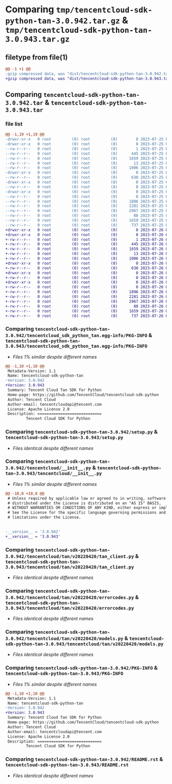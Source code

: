 # Comparing `tmp/tencentcloud-sdk-python-tan-3.0.942.tar.gz` & `tmp/tencentcloud-sdk-python-tan-3.0.943.tar.gz`

## filetype from file(1)

```diff
@@ -1 +1 @@
-gzip compressed data, was "dist/tencentcloud-sdk-python-tan-3.0.942.tar", last modified: Tue Jul 25 04:25:23 2023, max compression
+gzip compressed data, was "dist/tencentcloud-sdk-python-tan-3.0.943.tar", last modified: Wed Jul 26 00:44:15 2023, max compression
```

## Comparing `tencentcloud-sdk-python-tan-3.0.942.tar` & `tencentcloud-sdk-python-tan-3.0.943.tar`

### file list

```diff
@@ -1,19 +1,19 @@
-drwxr-xr-x   0 root         (0) root         (0)        0 2023-07-25 04:25:23.000000 tencentcloud-sdk-python-tan-3.0.942/
-drwxr-xr-x   0 root         (0) root         (0)        0 2023-07-25 04:25:23.000000 tencentcloud-sdk-python-tan-3.0.942/tencentcloud_sdk_python_tan.egg-info/
--rw-r--r--   0 root         (0) root         (0)        1 2023-07-25 04:25:23.000000 tencentcloud-sdk-python-tan-3.0.942/tencentcloud_sdk_python_tan.egg-info/dependency_links.txt
--rw-r--r--   0 root         (0) root         (0)      445 2023-07-25 04:25:23.000000 tencentcloud-sdk-python-tan-3.0.942/tencentcloud_sdk_python_tan.egg-info/SOURCES.txt
--rw-r--r--   0 root         (0) root         (0)     1659 2023-07-25 04:25:23.000000 tencentcloud-sdk-python-tan-3.0.942/tencentcloud_sdk_python_tan.egg-info/PKG-INFO
--rw-r--r--   0 root         (0) root         (0)       13 2023-07-25 04:25:23.000000 tencentcloud-sdk-python-tan-3.0.942/tencentcloud_sdk_python_tan.egg-info/top_level.txt
--rw-r--r--   0 root         (0) root         (0)     1006 2023-07-25 04:25:23.000000 tencentcloud-sdk-python-tan-3.0.942/setup.py
-drwxr-xr-x   0 root         (0) root         (0)        0 2023-07-25 04:25:23.000000 tencentcloud-sdk-python-tan-3.0.942/tencentcloud/
--rw-r--r--   0 root         (0) root         (0)      630 2023-07-25 04:25:23.000000 tencentcloud-sdk-python-tan-3.0.942/tencentcloud/__init__.py
-drwxr-xr-x   0 root         (0) root         (0)        0 2023-07-25 04:25:23.000000 tencentcloud-sdk-python-tan-3.0.942/tencentcloud/tan/
--rw-r--r--   0 root         (0) root         (0)        0 2023-07-25 04:25:23.000000 tencentcloud-sdk-python-tan-3.0.942/tencentcloud/tan/__init__.py
-drwxr-xr-x   0 root         (0) root         (0)        0 2023-07-25 04:25:23.000000 tencentcloud-sdk-python-tan-3.0.942/tencentcloud/tan/v20220420/
--rw-r--r--   0 root         (0) root         (0)        0 2023-07-25 04:25:23.000000 tencentcloud-sdk-python-tan-3.0.942/tencentcloud/tan/v20220420/__init__.py
--rw-r--r--   0 root         (0) root         (0)     1896 2023-07-25 04:25:23.000000 tencentcloud-sdk-python-tan-3.0.942/tencentcloud/tan/v20220420/tan_client.py
--rw-r--r--   0 root         (0) root         (0)     2281 2023-07-25 04:25:23.000000 tencentcloud-sdk-python-tan-3.0.942/tencentcloud/tan/v20220420/errorcodes.py
--rw-r--r--   0 root         (0) root         (0)     2967 2023-07-25 04:25:23.000000 tencentcloud-sdk-python-tan-3.0.942/tencentcloud/tan/v20220420/models.py
--rw-r--r--   0 root         (0) root         (0)       88 2023-07-25 04:25:23.000000 tencentcloud-sdk-python-tan-3.0.942/setup.cfg
--rw-r--r--   0 root         (0) root         (0)     1659 2023-07-25 04:25:23.000000 tencentcloud-sdk-python-tan-3.0.942/PKG-INFO
--rw-r--r--   0 root         (0) root         (0)      737 2023-07-25 04:25:23.000000 tencentcloud-sdk-python-tan-3.0.942/README.rst
+drwxr-xr-x   0 root         (0) root         (0)        0 2023-07-26 00:44:15.000000 tencentcloud-sdk-python-tan-3.0.943/
+drwxr-xr-x   0 root         (0) root         (0)        0 2023-07-26 00:44:15.000000 tencentcloud-sdk-python-tan-3.0.943/tencentcloud_sdk_python_tan.egg-info/
+-rw-r--r--   0 root         (0) root         (0)        1 2023-07-26 00:44:15.000000 tencentcloud-sdk-python-tan-3.0.943/tencentcloud_sdk_python_tan.egg-info/dependency_links.txt
+-rw-r--r--   0 root         (0) root         (0)      445 2023-07-26 00:44:15.000000 tencentcloud-sdk-python-tan-3.0.943/tencentcloud_sdk_python_tan.egg-info/SOURCES.txt
+-rw-r--r--   0 root         (0) root         (0)     1659 2023-07-26 00:44:15.000000 tencentcloud-sdk-python-tan-3.0.943/tencentcloud_sdk_python_tan.egg-info/PKG-INFO
+-rw-r--r--   0 root         (0) root         (0)       13 2023-07-26 00:44:15.000000 tencentcloud-sdk-python-tan-3.0.943/tencentcloud_sdk_python_tan.egg-info/top_level.txt
+-rw-r--r--   0 root         (0) root         (0)     1006 2023-07-26 00:44:15.000000 tencentcloud-sdk-python-tan-3.0.943/setup.py
+drwxr-xr-x   0 root         (0) root         (0)        0 2023-07-26 00:44:15.000000 tencentcloud-sdk-python-tan-3.0.943/tencentcloud/
+-rw-r--r--   0 root         (0) root         (0)      630 2023-07-26 00:44:15.000000 tencentcloud-sdk-python-tan-3.0.943/tencentcloud/__init__.py
+drwxr-xr-x   0 root         (0) root         (0)        0 2023-07-26 00:44:15.000000 tencentcloud-sdk-python-tan-3.0.943/tencentcloud/tan/
+-rw-r--r--   0 root         (0) root         (0)        0 2023-07-26 00:44:15.000000 tencentcloud-sdk-python-tan-3.0.943/tencentcloud/tan/__init__.py
+drwxr-xr-x   0 root         (0) root         (0)        0 2023-07-26 00:44:15.000000 tencentcloud-sdk-python-tan-3.0.943/tencentcloud/tan/v20220420/
+-rw-r--r--   0 root         (0) root         (0)        0 2023-07-26 00:44:15.000000 tencentcloud-sdk-python-tan-3.0.943/tencentcloud/tan/v20220420/__init__.py
+-rw-r--r--   0 root         (0) root         (0)     1896 2023-07-26 00:44:15.000000 tencentcloud-sdk-python-tan-3.0.943/tencentcloud/tan/v20220420/tan_client.py
+-rw-r--r--   0 root         (0) root         (0)     2281 2023-07-26 00:44:15.000000 tencentcloud-sdk-python-tan-3.0.943/tencentcloud/tan/v20220420/errorcodes.py
+-rw-r--r--   0 root         (0) root         (0)     2967 2023-07-26 00:44:15.000000 tencentcloud-sdk-python-tan-3.0.943/tencentcloud/tan/v20220420/models.py
+-rw-r--r--   0 root         (0) root         (0)       88 2023-07-26 00:44:15.000000 tencentcloud-sdk-python-tan-3.0.943/setup.cfg
+-rw-r--r--   0 root         (0) root         (0)     1659 2023-07-26 00:44:15.000000 tencentcloud-sdk-python-tan-3.0.943/PKG-INFO
+-rw-r--r--   0 root         (0) root         (0)      737 2023-07-26 00:44:15.000000 tencentcloud-sdk-python-tan-3.0.943/README.rst
```

### Comparing `tencentcloud-sdk-python-tan-3.0.942/tencentcloud_sdk_python_tan.egg-info/PKG-INFO` & `tencentcloud-sdk-python-tan-3.0.943/tencentcloud_sdk_python_tan.egg-info/PKG-INFO`

 * *Files 1% similar despite different names*

```diff
@@ -1,10 +1,10 @@
 Metadata-Version: 1.1
 Name: tencentcloud-sdk-python-tan
-Version: 3.0.942
+Version: 3.0.943
 Summary: Tencent Cloud Tan SDK for Python
 Home-page: https://github.com/TencentCloud/tencentcloud-sdk-python
 Author: Tencent Cloud
 Author-email: tencentcloudapi@tencent.com
 License: Apache License 2.0
 Description: ============================
         Tencent Cloud SDK for Python
```

### Comparing `tencentcloud-sdk-python-tan-3.0.942/setup.py` & `tencentcloud-sdk-python-tan-3.0.943/setup.py`

 * *Files identical despite different names*

### Comparing `tencentcloud-sdk-python-tan-3.0.942/tencentcloud/__init__.py` & `tencentcloud-sdk-python-tan-3.0.943/tencentcloud/__init__.py`

 * *Files 1% similar despite different names*

```diff
@@ -10,8 +10,8 @@
 # Unless required by applicable law or agreed to in writing, software
 # distributed under the License is distributed on an "AS IS" BASIS,
 # WITHOUT WARRANTIES OR CONDITIONS OF ANY KIND, either express or implied.
 # See the License for the specific language governing permissions and
 # limitations under the License.
 
 
-__version__ = '3.0.942'
+__version__ = '3.0.943'
```

### Comparing `tencentcloud-sdk-python-tan-3.0.942/tencentcloud/tan/v20220420/tan_client.py` & `tencentcloud-sdk-python-tan-3.0.943/tencentcloud/tan/v20220420/tan_client.py`

 * *Files identical despite different names*

### Comparing `tencentcloud-sdk-python-tan-3.0.942/tencentcloud/tan/v20220420/errorcodes.py` & `tencentcloud-sdk-python-tan-3.0.943/tencentcloud/tan/v20220420/errorcodes.py`

 * *Files identical despite different names*

### Comparing `tencentcloud-sdk-python-tan-3.0.942/tencentcloud/tan/v20220420/models.py` & `tencentcloud-sdk-python-tan-3.0.943/tencentcloud/tan/v20220420/models.py`

 * *Files identical despite different names*

### Comparing `tencentcloud-sdk-python-tan-3.0.942/PKG-INFO` & `tencentcloud-sdk-python-tan-3.0.943/PKG-INFO`

 * *Files 1% similar despite different names*

```diff
@@ -1,10 +1,10 @@
 Metadata-Version: 1.1
 Name: tencentcloud-sdk-python-tan
-Version: 3.0.942
+Version: 3.0.943
 Summary: Tencent Cloud Tan SDK for Python
 Home-page: https://github.com/TencentCloud/tencentcloud-sdk-python
 Author: Tencent Cloud
 Author-email: tencentcloudapi@tencent.com
 License: Apache License 2.0
 Description: ============================
         Tencent Cloud SDK for Python
```

### Comparing `tencentcloud-sdk-python-tan-3.0.942/README.rst` & `tencentcloud-sdk-python-tan-3.0.943/README.rst`

 * *Files identical despite different names*

